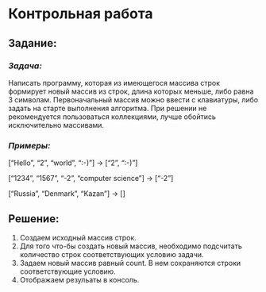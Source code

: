 # Контрольная работа

## Задание:

### _Задача:_

Написать программу, которая из имеющегося массива строк формирует новый массив из строк, длина которых меньше, либо равна 3 символам. Первоначальный массив можно ввести с клавиатуры, либо задать на старте выполнения алгоритма. При решении не рекомендуется пользоваться коллекциями, лучше обойтись исключительно массивами.

### _Примеры:_

[“Hello”, “2”, “world”, “:-)”] → [“2”, “:-)”]

[“1234”, “1567”, “-2”, “computer science”] → [“-2”]

[“Russia”, “Denmark”, “Kazan”] → []

## Решение:

1. Создаем исходный массив строк.
2. Для того что-бы создать новый массив, необходимо подсчитать количество строк соответствующих условию задачи.
3. Задаем новый массив равный count. В нем сохраняются строки соответствующие условию.
4. Отображаем резульаты в консоль.
